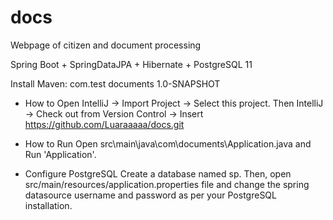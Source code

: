# docs
Webpage of citizen and document processing

Spring Boot + SpringDataJPA + Hibernate + PostgreSQL 11 

 Install
Maven:<dependency>
          <groupId>com.test</groupId>
          <artifactId>documents</artifactId>
          <version>1.0-SNAPSHOT</version>
         </dependency>
         
- How to Open
IntelliJ -> Import Project -> Select this project. Then IntelliJ -> Check out from Version Control -> Insert https://github.com/Luaraaaaa/docs.git

- How to Run
Open src\main\java\com\documents\Application.java and Run 'Application'.

- Configure PostgreSQL
Create a database named sp. Then, open src/main/resources/application.properties file and change the spring datasource username and password as per your PostgreSQL installation.
